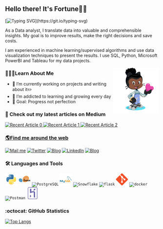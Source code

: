 ## Hello there! It's Fortune👋🏾

[![Typing SVG](https://readme-typing-svg.herokuapp.com?font=arial&color=3384B4&lines=👩🏾‍💻+Welcome+to+my+GitHub+Profile...;🌨️❄️+I+hope+you'll+stick+around...)](https://git.io/typing-svg)

As a Data analyst, I translate data into valuable and comprehensible insights. My goal is to improve results, make the right decisions and save costs.

I am experienced in machine learning/supervised algorithms and use data visualization techniques to present the results. I use SQL, Python, Microsoft PowerBI and Tableau for my data projects.

<a href="https://github.com/sponsors/Fortune"><img align="right" width="150" height="150" src="https://github.com/fortune-uwha/fortune-uwha/blob/main/Gif/Fortune-octocat-rotating.gif?raw=true"></a> 

### 👩🏾‍💻Learn About Me
- 🔭 I’m currently working on projects and writing about it✏️
- 🌱 I’m addicted to learning and growing every day
- 🥅 Goal: Progress not perfection

### 📝 Check out my latest articles on Medium
<a target="_blank" href="https://github-readme-medium-recent-article.vercel.app/medium/@fortune-uwha/0"><img src="https://github-readme-medium-recent-article.vercel.app/medium/@fortune-uwha/0" alt="Recent Article 0"> 
<a target="_blank" href="https://github-readme-medium-recent-article.vercel.app/medium/@fortune-uwha/1"><img src="https://github-readme-medium-recent-article.vercel.app/medium/@fortune-uwha/1" alt="Recent Article 1"> 
<a target="_blank" href="https://github-readme-medium-recent-article.vercel.app/medium/@fortune-uwha/2"><img src="https://github-readme-medium-recent-article.vercel.app/medium/@fortune-uwha/2" alt="Recent Article 2"> 

### 🌎Find me around the web 
[![Mail me](https://img.shields.io/badge/fortune.uwha@gmail.com-c0392b?style=flat&logo=gmail&logoColor=white)](fortune.uwha@gmail.com)
[![Twitter](https://img.shields.io/badge/@fortune_uwha-00ACEE?style=flat&logo=twitter&logoColor=white)](https://twitter.com/fortune_uwha)
[![Blog](https://img.shields.io/badge/Medium-black?style=flat&logo=Medium&logoColor=white)](https://fortune-uwha.medium.com/)
[![LinkedIn](https://img.shields.io/badge/LinkedIn-0077B5?style=flat&logo=linkedin&logoColor=white)](https://www.linkedin.com/in/fortune-uwha)
[![Blog](https://img.shields.io/badge/Portfolio-black?style=flat&logo=Web&logoColor=white)](https://fortune-uwha.github.io/Fortune_Portfolio)

### 🛠 Languages and Tools
<code><img height="40" src="https://raw.githubusercontent.com/devicons/devicon/master/icons/python/python-original.svg" title="python"></code>
<code><img height="40" src="https://raw.githubusercontent.com/github/explore/80688e429a7d4ef2fca1e82350fe8e3517d3494d/topics/scikit-learn/scikit-learn.png" title="sklearn"></code>
<code><img height="40" src="https://www.vectorlogo.zone/logos/postgresql/postgresql-icon.svg" title="PostgreSQL"></code>
<code><img height="40" src="https://raw.githubusercontent.com/devicons/devicon/master/icons/mysql/mysql-original-wordmark.svg" title="mysql"></code>
<code><img height="40" src="https://www.vectorlogo.zone/logos/snowflake/snowflake-icon.svg" title="Snowflake"></code>
<code><img height="40" src="https://www.vectorlogo.zone/logos/pocoo_flask/pocoo_flask-icon.svg" title="flask"></code>
<code><img height="40" src="https://raw.githubusercontent.com/devicons/devicon/master/icons/git/git-original.svg" title="git"></code>
<code><img height="40" src="https://www.vectorlogo.zone/logos/docker/docker-icon.svg" title="docker"></code>
<code><img height="40" src="https://www.vectorlogo.zone/logos/getpostman/getpostman-icon.svg" title="Postman"></code>
<code><img height="40" src="https://raw.githubusercontent.com/devicons/devicon/master/icons/heroku/heroku-original.svg" title="heroku"></code>

### :octocat: GitHub Statistics

 [![Top Langs](https://github-readme-stats.vercel.app/api/top-langs/?username=fortune-uwha&layout=compact&theme=tokyonight&hide_border=true)](https://github.com/anuraghazra/github-readme-stats) 
 
